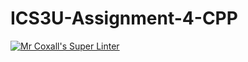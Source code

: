 # ICS3U-Assignment-4-CPP

[![Mr Coxall's Super Linter](https://github.com/joannesanthosh/ICS3U-Assignment-4-CPP/workflows/Mr%20Coxall's%20Super%20Linter/badge.svg)](https://github.com/joannesanthosh/ICS3U-Assignment-4-CPP/actions/)
